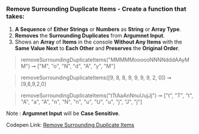 ### Remove Surrounding Duplicate Items - Create a function that takes: 

1. **A Sequence** of **Either Strings** or **Numbers** as **String** or **Array Type**. 
1. **Removes** the **Surrounding Duplicates** from **Argumnet Input**.
1. Shows an **Array** of **Items** in the console **Without Any Items** with the **Same Value Next** to **Each Other** and **Preserves** the **Original Order**.

> removeSurroundingDuplicateItems("MMMMMoooooNNNNdddAAyMM") ➞ ["M", "o", "N", "d", "A", "y", "M"] 

> removeSurroundingDuplicateItems([9, 8, 8, 9, 9, 9, 9, 2, 0]) ➞ [9,8,9,2,0]

> removeSurroundingDuplicateItems("tTtAaAnNnuUujJj") ➞ ["t", "T", "t", "A", "a", "A", "n", "N", "n", "u", "U", "u", "j", "J", "j"]

Note : **Argumnet Input** will be **Case Sensitive**.

Codepen Link: [Remove Surrounding Duplicate Items](https://codepen.io/javascriptstudent/pen/bGdPwQL?editors=0012)